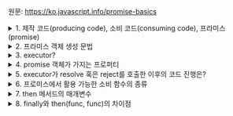 원문: https://ko.javascript.info/promise-basics

<details>
  <summary>1. 제작 코드(producing code), 소비 코드(consuming code), 프라미스(promise)</summary>

  1. producing code: 실행이 완료될 떄까지 시간이 걸리는 코드
  2. consuming code: producing code의 실행이 완료될 때까지 기다리는 코드
  3. promise: producing code의 실행 완료를 기다린 후, 이를 consuming code에게 알리는 일종의 구독 리스트
</details>

<details>
  <summary>2. 프라미스 객체 생성 문법</summary>

  ```js
let promise = new Promise(function (resolve, reject){
  // executor
});
  ```
</details>

<details>
  <summary>3. executor?</summary>

  프라미스 생성 시 자동으로 실행되는 코드로, 결과를 만들어내는 producing code가 이에 해당

  결과로 반드시 인수로 넘겨받은 resolve 혹은 reject를 호출해야함

  resolve(value)

  reject(error)
</details>

<details>
  <summary>4. promise 객체가 가지는 프로퍼티</summary>

  state: 'pending' | 'fulfilled' | 'rejected'

  result: undefined | value | error

  promise 프로퍼티의 값은 executor에 의해 변화된다.
</details>

<details>
  <summary>5. executor가 resolve 혹은 reject를 호출한 이후의 코드 진행은?</summary>

  executor 내부에 resolve나 reject를 호출한 이후에도 실행시킬 코드가 남아있다면 해당 코드를 실행한다.

  하지만 resolve나 reject가 반복적으로 또 다시 나타난다면, 첫 호출 이후로는 이를 무시한다.
</details>

<details>
  <summary>6. 프로미스에서 활용 가능한 소비 함수의 종류</summary>

  .then, .catch, .finally
</details>

<details>
  <summary>7. then 메서드의 매개변수</summary>

  .then(onFulfilled, onRejected);

  1. resolve 시 실행시킬 콜백 함수
  2. reject 시 실행시킬 콜백 함수
</details>

<details>
  <summary>8. finally와 then(func, func)의 차이점</summary>

  1. finally는 프라미스의 이행, 거부 여부를 알 수 없다.
  2. finally는 자동으로 다음 핸들러에 결과와 에러를 전달한다.

  finally 뒤에 then을 붙이면 전달받은 결과, 에러를 사용할 수 있음
</details>
